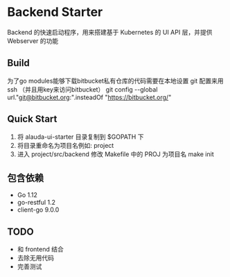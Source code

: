 # Backend Starter

Backend 的快速启动程序，用来搭建基于 Kubernetes 的 UI API 层，并提供 Webserver 的功能

## Build

为了go modules能够下载bitbucket私有仓库的代码需要在本地设置 git 配置来用ssh （并且用key来访问bitbucket）
git config --global url."git@bitbucket.org:".insteadOf "https://bitbucket.org/"

## Quick Start

1. 将 alauda-ui-starter 目录复制到 $GOPATH 下
2. 将目录重命名为项目名例如: project
3. 进入 project/src/backend 修改 Makefile 中的 PROJ 为项目名 make init

## 包含依赖

* Go 1.12
* go-restful 1.2
* client-go 9.0.0

## TODO

* 和 frontend 结合
* 去除无用代码
* 完善测试
